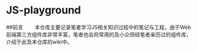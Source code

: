 # JS-playground
##前言
　　本仓库主要记录笔者学习JS相关知识过程中的笔记与工程，由于Web前端第三方组件库非常丰富，笔者也会将常用的及小众但经笔者亲历过的组件库，介绍于此及本仓库的wiki中。

